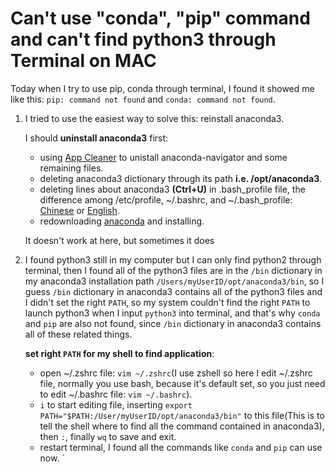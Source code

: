 # Can't use "conda", "pip" command and can't find python3 through Terminal on MAC

Today when I try to use pip, conda through terminal, I found it showed me like this:
`pip: command not found` and `conda: command not found`.

1. I tried to use the easiest way to solve this: reinstall anaconda3.

    I should **uninstall anaconda3** first:
   - using [App Cleaner](https://nektony.com/mac-app-cleaner) to unistall anaconda-navigator and some remaining files.
   - deleting anaconda3 dictionary through its path **i.e. /opt/anaconda3**.
   - deleting lines about anaconda3 **(Ctrl+U)** in .bash_profile file, the difference among /etc/profile, ~/.bashrc, and ~/.bash_profile: [Chinese](https://zhuanlan.zhihu.com/p/25944849) or [English](https://www.stefaanlippens.net/bashrc_and_others/).
   - redownloading [anaconda](https://www.anaconda.com/distribution/) and installing.
   
    It doesn't work at here, but sometimes it does 

2. I found python3 still in my computer but I can only find python2 through terminal, then I found all of the python3 files are in the `/bin` dictionary in my anaconda3 installation path `/Users/myUserID/opt/anaconda3/bin`, so I guess `/bin` dictionary in anaconda3 contains all of the python3 files and I didn't set the right `PATH`, so my system couldn't find the right `PATH` to launch python3 when I input `python3` into terminal, and that's why `conda` and `pip` are also not found, since `/bin` dictionary in anaconda3 contains all of these related things. 

    **set right `PATH` for my shell to find application**:
   - open ~/.zshrc file: `vim ~/.zshrc`(I use zshell so here I edit ~/.zshrc file, normally you use bash, because it's default set, so you just need to edit ~/.bashrc file: `vim ~/.bashrc`).
   - `i` to start editing file, inserting `export PATH="$PATH:/User/myUserID/opt/anaconda3/bin"` to this file(This is to tell the shell where to find all the command contained in anaconda3), then `:`, finally `wq` to save and exit.
   - restart terminal, I found all the commands like `conda` and `pip` can use now.
`

